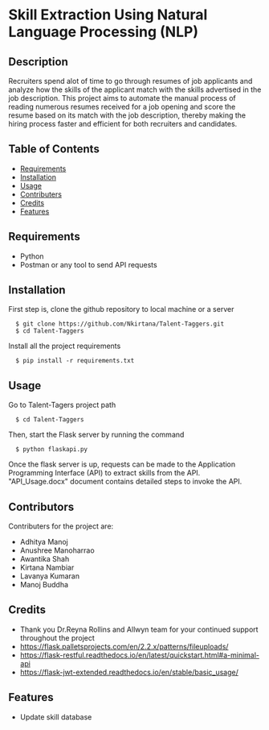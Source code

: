 # Skill Extraction Using Natural Language Processing (NLP)

## Description

Recruiters spend alot of time to go through resumes of job applicants and analyze how the skills of the applicant match with the skills advertised in the job description. This project aims to automate the manual process of reading numerous resumes received for a job opening and score the resume based on its match with the job description, thereby making the hiring process faster and efficient for both recruiters and candidates.


## Table of Contents

- [Requirements](#requirements)
- [Installation](#installation)
- [Usage](#usage)
- [Contributers](#contributers)
- [Credits](#credits)
- [Features](#features)

## Requirements

- Python
- Postman or any tool to send API requests

## Installation

First step is, clone the github repository to local machine or a server
```
  $ git clone https://github.com/Nkirtana/Talent-Taggers.git
  $ cd Talent-Taggers
```
Install all the project requirements
```
  $ pip install -r requirements.txt
```

## Usage

Go to Talent-Tagers project path
```
  $ cd Talent-Taggers
```
Then, start the Flask server by running the command
```
  $ python flaskapi.py
```
Once the flask server is up, requests can be made to the Application Programming Interface (API) to extract skills from the API. "API_Usage.docx" document contains detailed steps to invoke the API.

## Contributors

Contributers for the project are:
- Adhitya Manoj
- Anushree Manoharrao
- Awantika Shah
- Kirtana Nambiar
- Lavanya Kumaran
- Manoj Buddha

## Credits
- Thank you Dr.Reyna Rollins and Allwyn team for your continued support throughout the project
- https://flask.palletsprojects.com/en/2.2.x/patterns/fileuploads/
- https://flask-restful.readthedocs.io/en/latest/quickstart.html#a-minimal-api 
- https://flask-jwt-extended.readthedocs.io/en/stable/basic_usage/ 

## Features

- Update skill database
